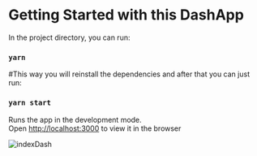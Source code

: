 # Getting Started with this DashApp

In the project directory, you can run:

### `yarn`

#This way you will reinstall the dependencies and after that you can just run:

### `yarn start`

Runs the app in the development mode.\
Open [http://localhost:3000](http://localhost:3000) to view it in the browser

![indexDash](https://user-images.githubusercontent.com/64222877/132389457-e3b3dfea-8f1e-4a3b-a4fc-931777ffedcd.png)



